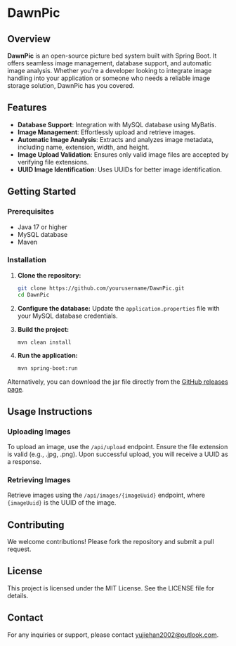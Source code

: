 # DawnPic

## Overview

**DawnPic** is an open-source picture bed system built with Spring Boot. It offers seamless image management, database support, and automatic image analysis. Whether you're a developer looking to integrate image handling into your application or someone who needs a reliable image storage solution, DawnPic has you covered.

## Features

- **Database Support**: Integration with MySQL database using MyBatis.
- **Image Management**: Effortlessly upload and retrieve images.
- **Automatic Image Analysis**: Extracts and analyzes image metadata, including name, extension, width, and height.
- **Image Upload Validation**: Ensures only valid image files are accepted by verifying file extensions.
- **UUID Image Identification**: Uses UUIDs for better image identification.

## Getting Started

### Prerequisites

- Java 17 or higher
- MySQL database
- Maven

### Installation

1. **Clone the repository:**
    ```bash
    git clone https://github.com/yourusername/DawnPic.git
    cd DawnPic
    ```

2. **Configure the database:**
    Update the `application.properties` file with your MySQL database credentials.

3. **Build the project:**
    ```bash
    mvn clean install
    ```

4. **Run the application:**
    ```bash
    mvn spring-boot:run
    ```

Alternatively, you can download the jar file directly from the [GitHub releases page](https://github.com/hanyujie2002/DawnPic/releases).

## Usage Instructions

### Uploading Images

To upload an image, use the `/api/upload` endpoint. Ensure the file extension is valid (e.g., .jpg, .png). Upon successful upload, you will receive a UUID as a response.

### Retrieving Images

Retrieve images using the `/api/images/{imageUuid}` endpoint, where `{imageUuid}` is the UUID of the image.

## Contributing

We welcome contributions! Please fork the repository and submit a pull request.

## License

This project is licensed under the MIT License. See the LICENSE file for details.

## Contact

For any inquiries or support, please contact [yujiehan2002@outlook.com](mailto:yujiehan2002@outlook.com).
